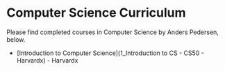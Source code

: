 # Computer Science Curriculum

Please find completed courses in Computer Science by Anders Pedersen, below.
* [Introduction to Computer Science](1_Introduction to CS - CS50 - Harvardx) - Harvardx